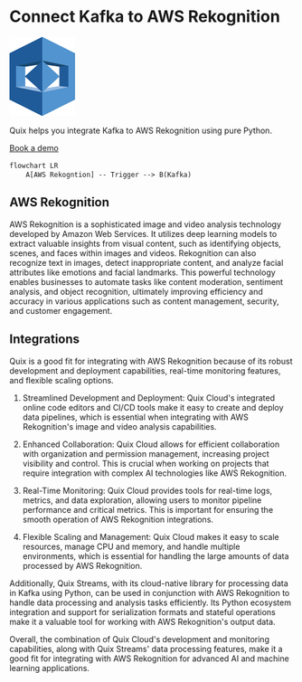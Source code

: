 # Connect Kafka to AWS Rekognition

![](./images/logo_1.jpg)

Quix helps you integrate Kafka to AWS Rekognition using pure Python.

<div>
<a class="md-button md-button--primary" href="https://share.hsforms.com/1iW0TmZzKQMChk0lxd_tGiw4yjw2?__hstc=175542013.2303933fbd746c0ac86d9ccbe9bc9100.1728383268831.1729603416735.1729620918855.31&__hssc=175542013.1.1729620918855&__hsfp=2132701734" target="_blank" style="margin-right:.5rem;">Book a demo</a>
<br/>
</div>

```mermaid
flowchart LR
    A[AWS Rekogntion] -- Trigger --> B(Kafka)
```

## AWS Rekognition

AWS Rekognition is a sophisticated image and video analysis technology developed by Amazon Web Services. It utilizes deep learning models to extract valuable insights from visual content, such as identifying objects, scenes, and faces within images and videos. Rekognition can also recognize text in images, detect inappropriate content, and analyze facial attributes like emotions and facial landmarks. This powerful technology enables businesses to automate tasks like content moderation, sentiment analysis, and object recognition, ultimately improving efficiency and accuracy in various applications such as content management, security, and customer engagement.

## Integrations

Quix is a good fit for integrating with AWS Rekognition because of its robust development and deployment capabilities, real-time monitoring features, and flexible scaling options. 

1. Streamlined Development and Deployment: Quix Cloud's integrated online code editors and CI/CD tools make it easy to create and deploy data pipelines, which is essential when integrating with AWS Rekognition's image and video analysis capabilities.

2. Enhanced Collaboration: Quix Cloud allows for efficient collaboration with organization and permission management, increasing project visibility and control. This is crucial when working on projects that require integration with complex AI technologies like AWS Rekognition.

3. Real-Time Monitoring: Quix Cloud provides tools for real-time logs, metrics, and data exploration, allowing users to monitor pipeline performance and critical metrics. This is important for ensuring the smooth operation of AWS Rekognition integrations.

4. Flexible Scaling and Management: Quix Cloud makes it easy to scale resources, manage CPU and memory, and handle multiple environments, which is essential for handling the large amounts of data processed by AWS Rekognition.

Additionally, Quix Streams, with its cloud-native library for processing data in Kafka using Python, can be used in conjunction with AWS Rekognition to handle data processing and analysis tasks efficiently. Its Python ecosystem integration and support for serialization formats and stateful operations make it a valuable tool for working with AWS Rekognition's output data. 

Overall, the combination of Quix Cloud's development and monitoring capabilities, along with Quix Streams' data processing features, make it a good fit for integrating with AWS Rekognition for advanced AI and machine learning applications.

